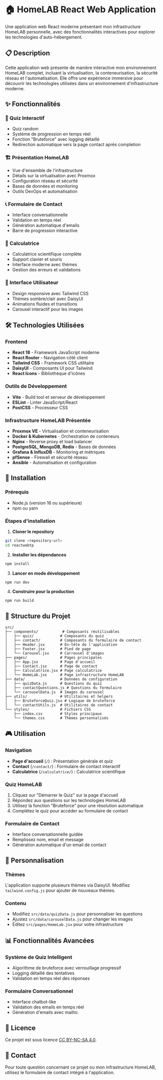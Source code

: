 # 🏠 HomeLAB React Web Application

Une application web React moderne présentant mon infrastructure HomeLAB personnelle, avec des fonctionnalités interactives pour explorer les technologies d'auto-hébergement.

## 📋 Description

Cette application web présente de manière interactive mon environnement HomeLAB complet, incluant la virtualisation, la conteneurisation, la sécurité réseau et l'automatisation. Elle offre une expérience immersive pour découvrir les technologies utilisées dans un environnement d'infrastructure moderne.

## ✨ Fonctionnalités

### 🎯 Quiz Interactif
- Quiz random
- Système de progression en temps réel
- Fonction "Bruteforce" avec logging détaillé
- Redirection automatique vers la page contact après completion

### 🏗️ Présentation HomeLAB
- Vue d'ensemble de l'infrastructure
- Détails sur la virtualisation avec Proxmox
- Configuration réseau et sécurité
- Bases de données et monitoring
- Outils DevOps et automatisation

### 📞 Formulaire de Contact
- Interface conversationnelle
- Validation en temps réel
- Génération automatique d'emails
- Barre de progression interactive

### 🧮 Calculatrice
- Calculatrice scientifique complète
- Support clavier et souris
- Interface moderne avec thèmes
- Gestion des erreurs et validations

### 🎨 Interface Utilisateur
- Design responsive avec Tailwind CSS
- Thèmes sombre/clair avec DaisyUI
- Animations fluides et transitions
- Carousel interactif pour les images

## 🛠️ Technologies Utilisées

### Frontend
- **React 18** - Framework JavaScript moderne
- **React Router** - Navigation côté client
- **Tailwind CSS** - Framework CSS utilitaire
- **DaisyUI** - Composants UI pour Tailwind
- **React Icons** - Bibliothèque d'icônes

### Outils de Développement
- **Vite** - Build tool et serveur de développement
- **ESLint** - Linter JavaScript/React
- **PostCSS** - Processeur CSS

### Infrastructure HomeLAB Présentée
- **Proxmox VE** - Virtualisation et conteneurisation
- **Docker & Kubernetes** - Orchestration de conteneurs
- **Nginx** - Reverse proxy et load balancer
- **PostgreSQL, MongoDB, Redis** - Bases de données
- **Grafana & InfluxDB** - Monitoring et métriques
- **pfSense** - Firewall et sécurité réseau
- **Ansible** - Automatisation et configuration

## 🚀 Installation

### Prérequis
- Node.js (version 16 ou supérieure)
- npm ou yarn

### Étapes d'installation

1. **Cloner le repository**
```bash
git clone <repository-url>
cd reactwebtp
```

2. **Installer les dépendances**
```bash
npm install
```

3. **Lancer en mode développement**
```bash
npm run dev
```

4. **Construire pour la production**
```bash
npm run build
```

## 📁 Structure du Projet

```
src/
├── components/           # Composants réutilisables
│   ├── quiz/            # Composants du quiz
│   ├── contact/         # Composants du formulaire de contact
│   ├── Header.jsx       # En-tête de l'application
│   ├── Footer.jsx       # Pied de page
│   └── Carousel.jsx     # Carrousel d'images
├── pages/               # Pages principales
│   ├── App.jsx          # Page d'accueil
│   ├── Contact.jsx      # Page de contact
│   ├── Calculatrice.jsx # Page calculatrice
│   └── HomeLab.jsx      # Page infrastructure HomeLAB
├── data/                # Données de configuration
│   ├── quizData.js      # Questions du quiz
│   ├── contactQuestions.js # Questions du formulaire
│   └── carouselData.js  # Images du carousel
├── utils/               # Utilitaires et helpers
│   ├── BruteforceQuiz.jsx # Logique de bruteforce
│   └── contactUtils.js  # Utilitaires de contact
└── styles/              # Fichiers CSS
    ├── index.css        # Styles principaux
    └── themes.css       # Thèmes personnalisés
```

## 🎮 Utilisation

### Navigation
- **Page d'accueil** (`/`) : Présentation générale et quiz
- **Contact** (`/contact/`) : Formulaire de contact interactif
- **Calculatrice** (`/calculatrice/`) : Calculatrice scientifique

### Quiz HomeLAB
1. Cliquez sur "Démarrer le Quiz" sur la page d'accueil
2. Répondez aux questions sur les technologies HomeLAB
3. Utilisez la fonction "Bruteforce" pour une résolution automatique
4. Complétez le quiz pour accéder au formulaire de contact

### Formulaire de Contact
- Interface conversationnelle guidée
- Remplissez nom, email et message
- Génération automatique d'un email de contact

## 🎨 Personnalisation

### Thèmes
L'application supporte plusieurs thèmes via DaisyUI. Modifiez `tailwind.config.js` pour ajouter de nouveaux thèmes.

### Contenu
- Modifiez `src/data/quizData.js` pour personnaliser les questions
- Ajustez `src/data/carouselData.js` pour changer les images
- Éditez `src/pages/HomeLab.jsx` pour votre infrastructure

## 📊 Fonctionnalités Avancées

### Système de Quiz Intelligent
- Algorithme de bruteforce avec verrouillage progressif
- Logging détaillé des tentatives
- Validation en temps réel des réponses

### Formulaire Conversationnel
- Interface chatbot-like
- Validation des emails en temps réel
- Génération d'emails avec mailto:



## 📝 Licence

Ce projet est sous licence [CC BY-NC-SA 4.0](LICENSE).

## 📧 Contact

Pour toute question concernant ce projet ou mon infrastructure HomeLAB, utilisez le formulaire de contact intégré à l'application.
